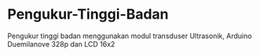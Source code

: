 Pengukur-Tinggi-Badan
=====================

Pengukur tinggi badan menggunakan modul transduser Ultrasonik, Arduino Duemilanove 328p dan LCD 16x2
